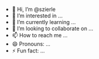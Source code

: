- 👋 Hi, I’m @szierle
- 👀 I’m interested in ...
- 🌱 I’m currently learning ...
- 💞️ I’m looking to collaborate on ...
- 📫 How to reach me ...
- 😄 Pronouns: ...
- ⚡ Fun fact: ...

<!---
szierle/szierle is a ✨ special ✨ repository because its `README.md` (this file) appears on your GitHub profile.
You can click the Preview link to take a look at your changes.
--->
